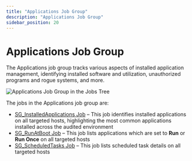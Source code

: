```yaml
---
title: "Applications Job Group"
description: "Applications Job Group"
sidebar_position: 20
---
```


# Applications Job Group

The Applications job group tracks various aspects of installed application management, identifying
installed software and utilization, unauthorized programs and rogue systems, and more.

![Applications Job Group in the Jobs Tree](/images/accessanalyzer/11.6/solutions/windows/applications/jobstree.webp)

The jobs in the Applications job group are:

- [SG_InstalledApplications Job](/docs/accessanalyzer/11.6/solutions/windows/applications/sg_installedapplications.md)
  – This job identifies installed applications on all targeted hosts, highlighting the most common
  applications installed across the audited environment
- [SG_RunAtBoot Job](/docs/accessanalyzer/11.6/solutions/windows/applications/sg_runatboot.md)
  – This job lists applications which are set to **Run** or **Run Once** on all targeted hosts
- [SG_ScheduledTasks Job](/docs/accessanalyzer/11.6/solutions/windows/applications/sg_scheduledtasks.md)
  – This job lists scheduled task details on all targeted hosts
